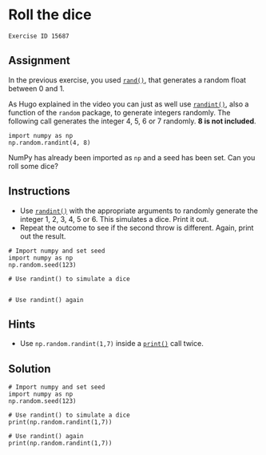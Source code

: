 
#  Roll the dice

```
Exercise ID 15687
```

##  Assignment 

In the previous exercise, you used [`rand()`](https://docs.scipy.org/doc/numpy-1.10.1/reference/generated/numpy.random.rand.html), that generates a random float between 0 and 1.

As Hugo explained in the video you can just as well use [`randint()`](https://docs.scipy.org/doc/numpy-1.10.1/reference/generated/numpy.random.randint.html), also a function of the `random` package, to generate integers randomly. The following call generates the integer 4, 5, 6 or 7 randomly. **8 is not included**.

```
import numpy as np
np.random.randint(4, 8)

```

NumPy has already been imported as `np` and a seed has been set. Can you roll some dice?

##  Instructions 

- Use [`randint()`](https://docs.scipy.org/doc/numpy-1.10.1/reference/generated/numpy.random.randint.html) with the appropriate arguments to randomly generate the integer 1, 2, 3, 4, 5 or 6. This simulates a dice. Print it out.
- Repeat the outcome to see if the second throw is different. Again, print out the result.



```
# Import numpy and set seed
import numpy as np
np.random.seed(123)

# Use randint() to simulate a dice


# Use randint() again

```

##  Hints 

- Use `np.random.randint(1,7)` inside a [`print()`](https://docs.python.org/3/library/functions.html#print) call twice.



##  Solution 

```
# Import numpy and set seed
import numpy as np
np.random.seed(123)

# Use randint() to simulate a dice
print(np.random.randint(1,7))

# Use randint() again
print(np.random.randint(1,7))
```


